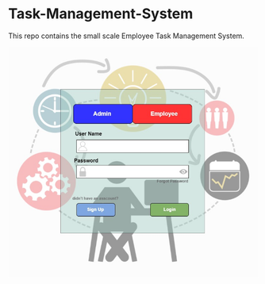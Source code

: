 # Task-Management-System

This repo contains the small scale Employee Task Management System.

![LoginScreen](Screeshots/Login_Screen.jpg)

